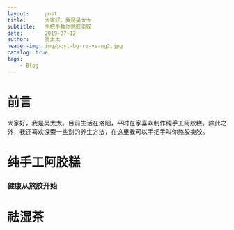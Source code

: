 ```yaml
---
layout:     post
title:      大家好，我是吴太太
subtitle:   手把手教你熬胶卖胶
date:       2019-07-12
author:     吴太太
header-img: img/post-bg-re-vs-ng2.jpg
catalog: true
tags:
    - Blog
---
```


# 前言
大家好，我是吴太太。目前生活在洛阳，平时在家喜欢制作纯手工阿胶糕。除此之外，我还喜欢探索一些别的养生方法，在这里我可以手把手叫你熬胶卖胶。

# 纯手工阿胶糕

### 健康从熬胶开始

# 祛湿茶
